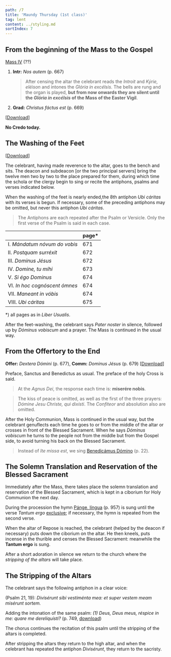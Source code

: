 ```yaml
---
path: /7
title: 'Maundy Thursday (1st class)'
tag: lent
content: ../styling.md
sortIndex: 7
---
```


## From the beginning of the Mass to the Gospel

[Mass IV](/pdf/iv.pdf) (??)

1. **Intr:** _Nos autem_ (p. 667)
   
   > After censing the altar the celebrant reads the _Introit_ and _Kýrie, eléison_ and intones the _Glória in excélsis_. The bells are rung and the organ is played, **but from now onwards they are silent until the _Glória in excélsis_ of the Mass of the Easter Vigil**.
2. **Grad:** _Christus fáctus est_ (p. 669)

\[[Download](/pdf/maundy-thursday-part-1.pdf)\]

**No Credo today.**

## The Washing of the Feet

\[[Download](/pdf/maundy-thursday-part-2.pdf)\]

The celebrant, having made reverence to the altar, goes to the bench and sits. The deacon and subdeacon [or the two principal servers] bring the twelve men two by two to the place prepared for them, during which time the schola or the clergy begin to sing or recite the antiphons, psalms and verses indicated below.

When the washing of the feet is nearly ended,the 8th antiphon _Ubi cáritas_ with its verses is begun. If necessary, some of the preceding antiphons may be omitted, but never this antiphon _Ubi cáritas_.

> The Antiphons are each repeated after the Psalm or Versicle. Only the first verse of the Psalm is said in each case.

|   | page* |
|---|---|
| I. _Mándatum nóvum do vobis_ | 671 | The Antiphon _Mándatum nóvum_ is repeated. The following Antiphons are each repeated after the Psalm or Versicle. Only the first verse of the Psalm is said in each case. |
| II. _Postquam surréxit_ | 672 |
| III. _Dominus Jésus_ | 672 |
| IV. _Domine, tu míhi_ | 673 |
| V. _Si égo Dominus_ | 674 |
| VI. _In hoc cognóscent ómnes_ | 674 |
| VII. _Maneant in vóbis_ | 674 |
| VIII. _Ubi cáritas_ | 675 |

*) all pages as in _Liber Usualis_.

After the feet-washing, the celebrant says _Pater noster_ in silence, followed up by _Dóminus vobiscum_ and a prayer. The Mass is continued in the usual way.

## From the Offertory to the End

**Offer:** _Dextera Dómini_ (p. 677), **Comm:** _Dominus Jésus_ (p. 679) \[[Download](/pdf/maundy-thursday-part-3.pdf)\]

Preface, Sanctus and Benedictus as usual. The preface of the holy Cross is said.

> At the _Agnus Dei_, the response each time is: **miserére nobis**.

> The kiss of peace is omitted, as well as the first of the three prayers: _Dómine Jesu Christe, qui dixísti_. The _Confiteor_ and absolution also are omitted.

After the Holy Communion, Mass is continued in the usual way, but the celebrant genuflects each time he goes to or from the middle of the altar or crosses in front of the Blessed Sacrament. When he says _Dóminus vobiscum_ he turns to the people not from the middle but from the Gospel side, to avoid turning his back on the Blessed Sacrament.

> Instead of _Ite missa est_, we sing [Benedicámus Dómino](/pdf/benedicamus-II.pdf) (p. 22).

## The Solemn Translation and Reservation of the Blessed Sacrament

Immediately after the Mass, there takes place the solemn translation and reservation of the Blessed Sacrament, which is kept in a ciborium for Holy Communion the next day.

During the procession the hymn [Pánge, língua](/pdf/pange-lingua.pdf) (p. 957) is sung until the verse _Tantum ergo_ <u>exclusive</u>; if necessary, the hymn is repeated from the second verse.

When the altar of Repose is reached, the celebrant (helped by the deacon if necessary) puts down the ciborium on the altar. He then kneels, puts incense in the thurible and censes the Blessed Sacrament: meanwhile the **Tantum ergo** is sung.

After a short adoration in silence we return to the church where the _stripping of the altars_ will take place.

## The Stripping of the Altars

The celebrant says the following antiphon in a clear voice:

(Psalm 21, 19): _Divisérunt sibi vestiménta mea: et super vestem meam misérunt sortem._

Adding the intonation of the same psalm: _(1) Deus, Deus meus, réspice in me: quare me dereliquísti?_ (p. 749, [download](/pdf/psalm-21.pdf))

The chorus continues the recitation of this psalm until the stripping of the altars is completed.

After stripping the altars they return to the high altar, and when the celebrant has repeated the antiphon _Divisérunt_, they return to the sacristy.
